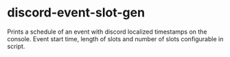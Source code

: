 # discord-event-slot-gen

Prints a schedule of an event with discord localized timestamps on the console. Event start time, length of slots and number of slots configurable in script.
